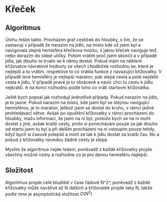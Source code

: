 # Křeček

## Algoritmus

Úlohu řeším takto. Procházím graf cestiček do hloubky, s tím, že se zastavuji v případě že narazím na jídlo, na místo 
kde už jsem byl a navigovala stejná hemisféra křečkova mozku, s jakou křeček naviguje teď, nebo dorazím do slepé uličky. 
Potom vrátím proč jsem skončil a v případě jídla, jak dlouho to trvalo se k němu dostat. Pokud mám na některé křižovatce 
návratové hodnoty ze všech chodbiček rozhodnu se, které je nejlepší a tu vrátím, respektive to co vrátila funkce 
z navazující křižovatky. V případě levé hemisféry je nejlepší maraton, pak slepá cesta a poté nejdelší cesta k jídlu. 
V případě pravé je to obráceně a navíc chci tu cestu k jídlu nejkratší. A na konci rozhodnu podle toho co vrátí 
startovní křižovatka.

Ještě bych popsal jak rozhoduji jednotlivé případy. Pokud narazím na jídlo, je to jasné. Pokud narazím na místo, kde 
jsem byl se stejnou navigující hemisférou, je to maraton, jelikož jsem se dostal do kruhu, v rámci jedné prohledávací 
větve. Avšak po opuštění křižovatky v rámci procházení do hloubky, mažu informaci, že jsem na ní byl, protože bych se na 
ní mohl dostat z jiné, avšak kratší cesty, proto si ponechávám pouze za jak dlouho od startu jsem tu byl a při dalším 
procházení na ní vstoupím pouze tehdy, když bych si časově polepšil a mohl se tak k jídlu dostat za kratší čas. No 
a pokud z křižovatky nevedou žádné cesty je slepá.

Myslím že algoritmus najde řešení, poněvadž z každé křižovatky projde všechny možné cesty a rozhodne co je pro danou 
hemisféru nejlepší.

## Složitost

Algoritmus projde celé bludiště v čase řádově N^2^, poněvadž z každé křižovatky může navštívit až N dalších a křižovatek 
projde taky N, takže podle mne je asymptotická složitost $O(N^2)$
